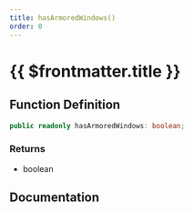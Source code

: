 ```yaml
---
title: hasArmoredWindows()
order: 0
---
```


# {{ $frontmatter.title }}

<!--@include: ./hasArmoredWindows_partial_header.md-->

## Function Definition

```ts
public readonly hasArmoredWindows: boolean;
```

### Returns

* boolean

## Documentation

<!--@include: ./hasArmoredWindows_partial_footer.md-->
